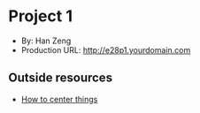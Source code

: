 # Project 1
+ By: Han Zeng
+ Production URL: <http://e28p1.yourdomain.com>

## Outside resources
+ [How to center things](https://www.w3schools.com/howto/howto_css_center-vertical.asp)

